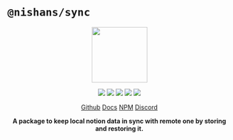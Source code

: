# `@nishans/sync`

<p align="center">
  <img width="125" src="https://github.com/Devorein/Nishan/blob/master/docs/static/img/sync/logo.svg"/>
</p>

<p align="center">
  <img src="https://img.shields.io/bundlephobia/minzip/@nishans/sync?label=minzipped&style=flat"/>
  <img src="https://img.shields.io/npm/dw/@nishans/sync?style=flat"/>
  <img src="https://img.shields.io/github/issues/devorein/nishan/@nishans/sync"/>
  <img src="https://img.shields.io/npm/v/@nishans/sync"/>
  <img src="https://img.shields.io/codecov/c/github/devorein/Nishan?flag=sync"/>
</p>

<p align="center">
  <a href="https://github.com/Devorein/Nishan/tree/master/packages/sync">Github</a>
  <a href="https://nishan-docs.netlify.app/docs/sync/">Docs</a>
  <a href="https://www.npmjs.com/package/@nishans/sync">NPM</a>
  <a href="https://discord.com/invite/SpwHCz8ysx">Discord</a>
</p>

<p align="center"><b>A package to keep local notion data in sync with remote one by storing and restoring it.</b></p>